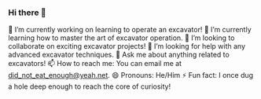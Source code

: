 ### Hi there 👋

🔭 I’m currently working on learning to operate an excavator!
🌱 I’m currently learning how to master the art of excavator operation.
👯 I’m looking to collaborate on exciting excavator projects!
🤔 I’m looking for help with any advanced excavator techniques.
💬 Ask me about anything related to excavators!
📫 How to reach me: You can email me at did_not_eat_enough@yeah.net.
😄 Pronouns: He/Him
⚡ Fun fact: I once dug a hole deep enough to reach the core of curiosity!
  
